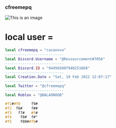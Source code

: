 ### cfreemepq
![This is an image](https://www.motion-cafe.com/travailler-avec-des-gifs-dans-after-effects)

# local user = 
```lua
local cfreemepq = "casanova"                                           
---------------------------
local Discord.Username = "@Ressourcement#7056" 
---------------------------
local Discord.ID = "944565807940251668"
---------------------------
local Creation.Date = "Sat, 19 Feb 2022 12:07:17"
---------------------------
local Twitter = "@cfreemepq"
---------------------------
local Roblox = "@BALAONOOB"
```
```css
#f1##f0     f9#
#f2  f6#    f## 
#f3   f7#   #f#
#f4    f8#  f#"
#f5    f00##f0#
```
